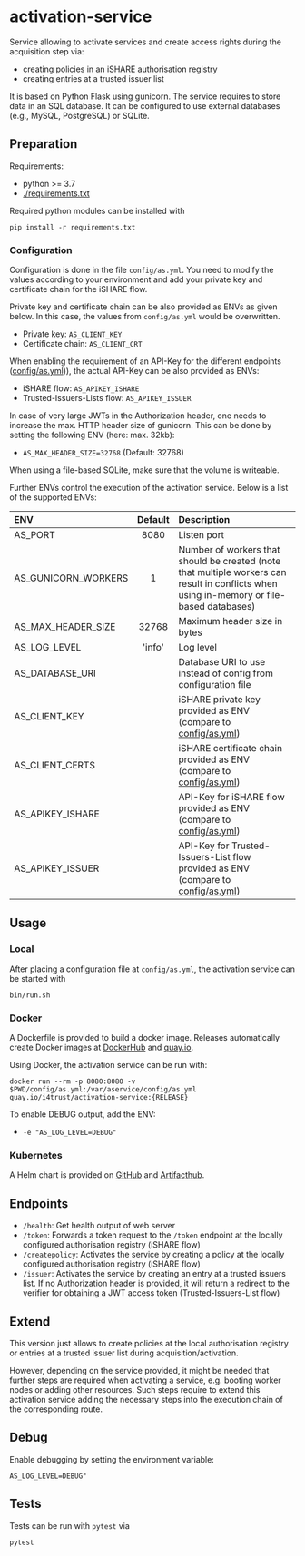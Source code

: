 # activation-service
Service allowing to activate services and create access rights during the acquisition step via:
* creating policies in an iSHARE authorisation registry 
* creating entries at a trusted issuer list 

It is based on Python Flask using gunicorn. The service requires to store data in an SQL database. 
It can be configured to use external databases (e.g., MySQL, PostgreSQL) or SQLite.


## Preparation

Requirements:
* python >= 3.7
* [./requirements.txt](./requirements.txt)

Required python modules can be installed with 
```shell
pip install -r requirements.txt
```



### Configuration

Configuration is done in the file `config/as.yml`. You need to modify the values according to your 
environment and add your private key and certificate chain for the iSHARE flow.

Private key and certificate chain can be also provided as ENVs as given below. In this case, the values from 
`config/as.yml` would be overwritten.
* Private key: `AS_CLIENT_KEY`
* Certificate chain: `AS_CLIENT_CRT`

When enabling the requirement of an API-Key for the different 
endpoints ([config/as.yml](./config/as.yml#L30))), the actual API-Key can be also provided as ENVs:
* iSHARE flow: `AS_APIKEY_ISHARE`
* Trusted-Issuers-Lists flow: `AS_APIKEY_ISSUER`

In case of very large JWTs in the Authorization header, one needs to increase the max. HTTP header size of 
gunicorn. This can be done by setting the following ENV (here: max. 32kb):

* `AS_MAX_HEADER_SIZE=32768` (Default: 32768)

When using a file-based SQLite, make sure that the volume is writeable.

Further ENVs control the execution of the activation service. Below is a list of the supported ENVs:

| ENV                                    | Default      | Description |
|:---------------------------------------|:------------:|:------------|
| AS_PORT                         | 8080         | Listen port |
| AS_GUNICORN_WORKERS             | 1            | Number of workers that should be created (note that multiple workers can result in conflicts when using in-memory or file-based databases) |
| AS_MAX_HEADER_SIZE              | 32768        | Maximum header size in bytes |
| AS_LOG_LEVEL                    | 'info'       | Log level |
| AS_DATABASE_URI                 |              | Database URI to use instead of config from configuration file |
| AS_CLIENT_KEY                   |              | iSHARE private key provided as ENV (compare to [config/as.yml](./config/as.yml#L8)) |
| AS_CLIENT_CERTS                 |              | iSHARE certificate chain provided as ENV (compare to [config/as.yml](./config/as.yml#L10)) |
| AS_APIKEY_ISHARE                |              | API-Key for iSHARE flow provided as ENV (compare to [config/as.yml](./config/as.yml#L36)) |
| AS_APIKEY_ISSUER                |              | API-Key for Trusted-Issuers-List flow provided as ENV (compare to [config/as.yml](./config/as.yml#L46)) |


## Usage

### Local

After placing a configuration file at `config/as.yml`, the activation service can be started with 
```shell
bin/run.sh
```


### Docker

A Dockerfile is provided to build a docker image. Releases automatically create Docker images 
at [DockerHub](https://hub.docker.com/r/i4trust/activation-service) and 
[quay.io](https://quay.io/repository/i4trust/activation-service).

Using Docker, the activation service can be run with:
```shell
docker run --rm -p 8080:8080 -v $PWD/config/as.yml:/var/aservice/config/as.yml quay.io/i4trust/activation-service:{RELEASE}
```

To enable DEBUG output, add the ENV:
* `-e "AS_LOG_LEVEL=DEBUG"`


### Kubernetes

A Helm chart is provided on [GitHub](https://github.com/i4Trust/helm-charts/tree/main/charts/activation-service) 
and [Artifacthub](https://artifacthub.io/packages/helm/i4trust/activation-service).



## Endpoints

* `/health`: Get health output of web server
* `/token`: Forwards a token request to the `/token` endpoint at the locally configured authorisation registry (iSHARE flow)
* `/createpolicy`: Activates the service by creating a policy at the locally configured authorisation registry (iSHARE flow)
* `/issuer`: Activates the service by creating an entry at a trusted issuers list. If no Authorization header is provided, it will return a redirect to the verifier for obtaining a JWT access token (Trusted-Issuers-List flow)


## Extend

This version just allows to create policies at the local authorisation registry or entries at a trusted issuer list 
during acquisition/activation. 

However, depending on the service provided, it might be needed that further steps are required when activating 
a service, e.g. booting worker nodes or adding other resources. Such steps require to extend this activation service 
adding the necessary steps into the execution chain of the corresponding route.


## Debug

Enable debugging by setting the environment variable:
```shell
AS_LOG_LEVEL=DEBUG"
```


## Tests

Tests can be run with `pytest` via
```shell
pytest
```
